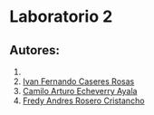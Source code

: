 # Laboratorio 2

## Autores:

1.
1. [Ivan Fernando Caseres Rosas](mailto:icaseres@unal.edu.co)
1. [Camilo Arturo Echeverry Ayala](mailto:cecheverry@unal.edu.co)
1. [Fredy Andres Rosero Cristancho](mailto:faroseroc@unal.edu.co)
